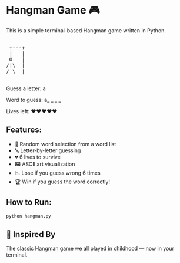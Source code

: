 # Hangman Game 🎮
This is a simple terminal-based Hangman game written in Python.
 <pre> 
 +---+
 |   |
 O   |
/|\  |
/ \  |
 </pre>
<p>Guess a letter: a</p>
<p>Word to guess: a_ _ _ _</p>
<p>Lives left: ❤️❤️❤️❤️❤️</p>

## Features:

- 🎯 Random word selection from a word list
- 🔤 Letter-by-letter guessing
- 💔 6 lives to survive
- 🖼️ ASCII art visualization
- 📉 Lose if you guess wrong 6 times
- 🏆 Win if you guess the word correctly!

## How to Run:
```bash
python hangman.py
```
## 🙌 Inspired By
The classic Hangman game we all played in childhood — now in your terminal.